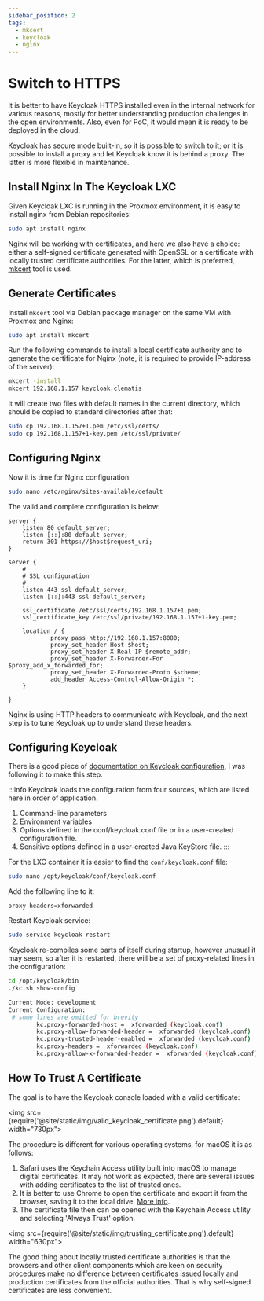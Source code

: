 ```yaml
---
sidebar_position: 2
tags:
  - mkcert
  - keycloak
  - nginx
---
```


# Switch to HTTPS 

It is better to have Keycloak HTTPS installed even in the internal network for various reasons, 
mostly for better understanding production challenges in the open environments. Also, even for PoC,
it would mean it is ready to be deployed in the cloud.

Keycloak has secure mode built-in, so it is possible to switch to it; or it is possible to 
install a proxy and let Keycloak know it is behind a proxy. The latter is more flexible in 
maintenance.

## Install Nginx In The Keycloak LXC

Given Keycloak LXC is running in the Proxmox environment, it is easy to install nginx from 
Debian repositories:

````bash
sudo apt install nginx
````
Nginx will be working with certificates, and here we also have a choice: either a 
self-signed certificate generated with OpenSSL or a certificate with 
locally trusted certificate authorities. For the latter, which is preferred,
[mkcert](https://github.com/FiloSottile/mkcert) tool is used.

## Generate Certificates 

Install ```mkcert``` tool via Debian package manager on the same VM with Proxmox and Nginx:

````bash
sudo apt install mkcert
````

Run the following commands to install a local certificate authority and to generate 
the certificate for Nginx (note, it is required to provide IP-address of the server):
````bash
mkcert -install
mkcert 192.168.1.157 keycloak.clematis
````

It will create two files with default names in the current directory, which should be copied 
to standard directories after that:

````bash
sudo cp 192.168.1.157+1.pem /etc/ssl/certs/
sudo cp 192.168.1.157+1-key.pem /etc/ssl/private/
````

## Configuring Nginx

Now it is time for Nginx configuration:

````bash
sudo nano /etc/nginx/sites-available/default
````

The valid and complete configuration is below:

````nginx configuration
server {
    listen 80 default_server;
    listen [::]:80 default_server;
    return 301 https://$host$request_uri;
}

server {
    #
    # SSL configuration
    #
    listen 443 ssl default_server;
    listen [::]:443 ssl default_server;

    ssl_certificate /etc/ssl/certs/192.168.1.157+1.pem;
    ssl_certificate_key /etc/ssl/private/192.168.1.157+1-key.pem;

    location / {
            proxy_pass http://192.168.1.157:8080;
            proxy_set_header Host $host;
            proxy_set_header X-Real-IP $remote_addr;
            proxy_set_header X-Forwarder-For $proxy_add_x_forwarded_for;
            proxy_set_header X-Forwarded-Proto $scheme;
            add_header Access-Control-Allow-Origin *;
    }

}
````
Nginx is using HTTP headers to communicate with Keycloak, and the next step is to 
tune Keycloak up to understand these headers.

## Configuring Keycloak

There is a good piece of [documentation on Keycloak configuration](https://www.keycloak.org/server/configuration),
I was following it to make this step.

:::info
Keycloak loads the configuration from four sources, which are listed here in order of application.
1. Command-line parameters
2. Environment variables
3. Options defined in the conf/keycloak.conf file or in a user-created configuration file.
4. Sensitive options defined in a user-created Java KeyStore file.
:::

For the LXC container it is easier to find the ```conf/keycloak.conf``` file:

````bash
sudo nano /opt/keycloak/conf/keycloak.conf
````

Add the following line to it:
````
proxy-headers=xforwarded
````

Restart Keycloak service:
````bash
sudo service keycloak restart
````

Keycloak re-compiles some parts of itself during startup, however unusual it may seem, so after
it is restarted, there will be a set of proxy-related lines in the configuration:

````bash
cd /opt/keycloak/bin
./kc.sh show-config

Current Mode: development
Current Configuration:
 # some lines are omitted for brevity
        kc.proxy-forwarded-host =  xforwarded (keycloak.conf)
        kc.proxy-allow-forwarded-header =  xforwarded (keycloak.conf)
        kc.proxy-trusted-header-enabled =  xforwarded (keycloak.conf)
        kc.proxy-headers =  xforwarded (keycloak.conf)
        kc.proxy-allow-x-forwarded-header =  xforwarded (keycloak.conf)
````

## How To Trust A Certificate

The goal is to have the Keycloak console loaded with a valid certificate:

 <img src={require('@site/static/img/valid_keycloak_certificate.png').default} width="730px"></img>

The procedure is different for various operating systems, for macOS it is as follows:

1. Safari uses the Keychain Access utility built into macOS to manage digital certificates. It may
not work as expected, there are several issues with adding certificates to the list of trusted ones.
2. It is better to use Chrome to open the certificate and export it from the browser, saving it
to the local drive. [More info](https://www.google.com/search?q=use+Chrome+to+open+the+certificate+and+export+it+from+the+browser%2C+saving+it+to+the+local+drive.&oq=use+Chrome+to+open+the+certificate+and+export+it+from+the+browser%2C+saving+it+to+the+local+drive.&gs_lcrp=EgZjaHJvbWUqBggAEEUYOzIGCAAQRRg70gEHNTY2ajBqN6gCALACAA&sourceid=chrome&ie=UTF-8).
3. The certificate file then can be opened with the Keychain Access utility and selecting 'Always Trust' option.

<img src={require('@site/static/img/trusting_certificate.png').default} width="630px"></img>

The good thing about locally trusted certificate authorities is that the browsers and 
other client components which are keen on security procedures make no difference between
certificates issued locally and production certificates from the official authorities. That
is why self-signed certificates are less convenient.